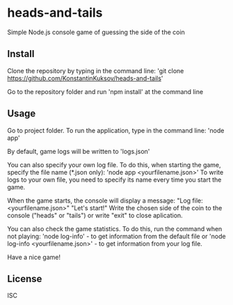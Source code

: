 # heads-and-tails

Simple Node.js console game of guessing the side of the coin

## Install

Clone the repository by typing in the command line:
'git clone https://github.com/KonstantinKuksov/heads-and-tails'

Go to the repository folder and run 'npm install' at the command line

## Usage

Go to project folder.
To run the application, type in the command line:
'node app'

By default, game logs will be written to 'logs.json'

You can also specify your own log file.
To do this, when starting the game, specify the file name (*.json only):
'node app <yourfilename.json>'
To write logs to your own file, you need to specify its name every time you start the game.

When the game starts, the console will display a message:
"Log file: <yourfilename.json>"
"Let's start!"
Write the chosen side of the coin to the console ("heads" or "tails")
or write "exit" to close aplication.

You can also check the game statistics.
To do this, run the command when not playing:
'node log-info' - to get information from the default file or
'node log-info <yourfilename.json>' - to get information from your log file.

Have a nice game!

## License

ISC

